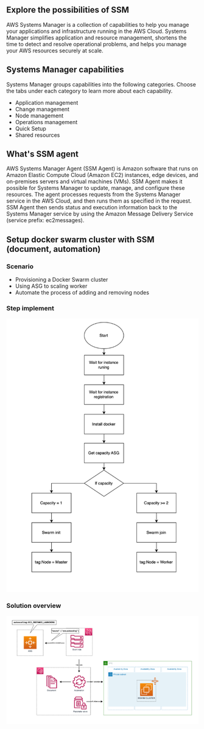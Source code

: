## Explore the possibilities of SSM
AWS Systems Manager is a collection of capabilities to help you manage your applications and infrastructure running in the AWS Cloud. Systems Manager simplifies application and resource management, shortens the time to detect and resolve operational problems, and helps you manage your AWS resources securely at scale.   

## Systems Manager capabilities
Systems Manager groups capabilities into the following categories. Choose the tabs under each category to learn more about each capability.
- Application management
- Change management
- Node management
- Operations management
- Quick Setup
- Shared resources

## What's SSM agent
AWS Systems Manager Agent (SSM Agent) is Amazon software that runs on Amazon Elastic Compute Cloud (Amazon EC2) instances, edge devices, and on-premises servers and virtual machines (VMs). SSM Agent makes it possible for Systems Manager to update, manage, and configure these resources. The agent processes requests from the Systems Manager service in the AWS Cloud, and then runs them as specified in the request. SSM Agent then sends status and execution information back to the Systems Manager service by using the Amazon Message Delivery Service (service prefix: ec2messages).

## Setup docker swarm cluster with SSM (document, automation)
### **Scenario**
- Provisioning a Docker Swarm cluster   
- Using ASG to scaling worker   
- Automate the process of adding and removing nodes   
### **Step implement**
![image](doc/SCR-20221102-i8z.png)

### **Solution overview**
![image](doc/SCR-20221102-hz1.png)

